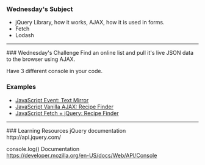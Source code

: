 ### Wednesday's Subject

- jQuery Library, how it works, AJAX, how it is used in forms.
- Fetch
- Lodash

<hr>
### Wednesday's Challenge
Find an online list and pull it's live JSON data to the browser using AJAX.

Have 3 different console in your code.

### Examples

- [JavaScript Event: Text Mirror](http://codepen.io/burntcaramel/pen/YGJXAb)
- [JavaScript Vanilla AJAX: Recipe Finder](http://codepen.io/burntcaramel/pen/kkAWwG)
- [JavaScript Fetch + jQuery: Recipe Finder](http://codepen.io/burntcaramel/pen/ORBrrw)

<hr>
### Learning Resources
jQuery documentation <br>
http://api.jquery.com/

console.log() Documentation <br>
https://developer.mozilla.org/en-US/docs/Web/API/Console
